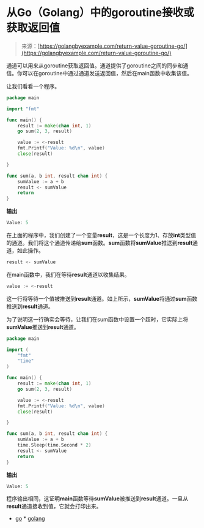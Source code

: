 <!--yml

分类：未分类

日期：2024-10-13 06:23:07

-->

# 从Go（Golang）中的goroutine接收或获取返回值

> 来源：[https://golangbyexample.com/return-value-goroutine-go/](https://golangbyexample.com/return-value-goroutine-go/)

通道可以用来从goroutine获取返回值。通道提供了goroutine之间的同步和通信。你可以在goroutine中通过通道发送返回值，然后在main函数中收集该值。

让我们看看一个程序。

```go
package main

import "fmt"

func main() {
	result := make(chan int, 1)
	go sum(2, 3, result)

	value := <-result
	fmt.Printf("Value: %d\n", value)
	close(result)

}

func sum(a, b int, result chan int) {
	sumValue := a + b
	result <- sumValue
	return
}
```

**输出**

```go
Value: 5
```

在上面的程序中，我们创建了一个变量**result**，这是一个长度为1、存放**int**类型值的通道。我们将这个通道传递给**sum**函数。**sum**函数将**sumValue**推送到**result**通道，如此操作。

```go
result <- sumValue
```

在main函数中，我们在等待**result**通道以收集结果。

```go
value := <-result
```

这一行将等待一个值被推送到**result**通道。如上所示，**sumValue**将通过**sum**函数推送到**result**通道。

为了说明这一行确实会等待，让我们在sum函数中设置一个超时，它实际上将**sumValue**推送到**result**通道。

```go
package main

import (
	"fmt"
	"time"
)

func main() {
	result := make(chan int, 1)
	go sum(2, 3, result)

	value := <-result
	fmt.Printf("Value: %d\n", value)
	close(result)

}

func sum(a, b int, result chan int) {
	sumValue := a + b
	time.Sleep(time.Second * 2)
	result <- sumValue
	return
}
```

**输出**

```go
Value: 5
```

程序输出相同，这证明**main**函数等待**sumValue**被推送到**result**通道。一旦从**result**通道接收到值，它就会打印出来。

+   [go](https://golangbyexample.com/tag/go/)  *   [golang](https://golangbyexample.com/tag/golang/)
